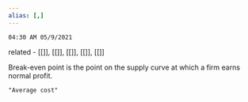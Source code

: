 ```yaml
---
alias: [,]
---
```

`04:30 AM 05/9/2021`

related - [[]], [[]], [[]], [[]], [[]]

Break-even point
is the point on the supply curve at which a firm earns normal profit.

```query
"Average cost"
```

